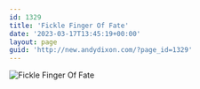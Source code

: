 ```yaml
---
id: 1329
title: 'Fickle Finger Of Fate'
date: '2023-03-17T13:45:19+00:00'
layout: page
guid: 'http://new.andydixon.com/?page_id=1329'
---
```


![Fickle Finger Of Fate](https://i0.wp.com/assets.g8x2.ldn.idrivee2-23.com/posters/Fickle%20Finger%20Of%20Fate%2001.jpg?w=1200&ssl=1 "Fickle Finger Of Fate")